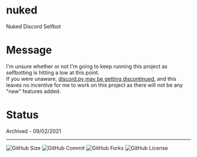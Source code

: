 # nuked
Nuked Discord Selfbot

# Message
I'm unsure whether or not I'm going to keep running this project as selfbotting is hitting a low at this point.   
If you were unaware, [discord.py may be getting discontinued](https://gist.github.com/Rapptz/4a2f62751b9600a31a0d3c78100287f1), and this leaves no incentive for me to work on this project as there will not be any "new" features added.   

# Status
Archived - 09/02/2021

---

![GitHub Size](https://img.shields.io/github/repo-size/coital/nuked?style=flat-square)
![GitHub Commit](https://img.shields.io/github/last-commit/coital/nuked?style=flat-square)
![GitHub Forks](https://img.shields.io/github/forks/coital/nuked?style=flat-square)
![GitHub License](https://img.shields.io/github/license/coital/nuked?style=flat-square)
